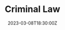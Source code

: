 ---
title: "Criminal Law"
yoast_title: Blog Archives | Criminal Defense Attorney San Diego
yoast_description: test
banner: '/img/Practice-Areas.jpg'
img_alt: ''
url: '/criminal-lawyer/'
date: 2023-03-08T18:30:00Z
draft: false
---